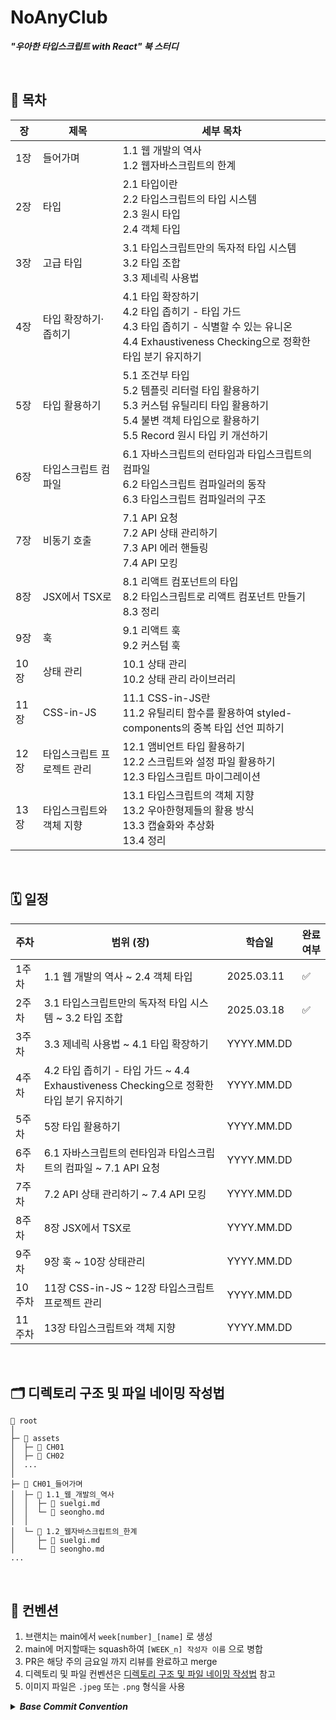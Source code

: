 # NoAnyClub

**_"우아한 타입스크립트 with React" 북 스터디_**

<br />

## 📖 목차

| 장   | 제목                       | 세부 목차                                                                                                                                                                      |
| ---- | -------------------------- | ------------------------------------------------------------------------------------------------------------------------------------------------------------------------------ |
| 1장  | 들어가며                   | 1.1 웹 개발의 역사 <br /> 1.2 웹자바스크립트의 한계                                                                                                                            |
| 2장  | 타입                       | 2.1 타입이란 <br /> 2.2 타입스크립트의 타입 시스템 <br /> 2.3 원시 타입 <br /> 2.4 객체 타입                                                                                   |
| 3장  | 고급 타입                  | 3.1 타입스크립트만의 독자적 타입 시스템 <br /> 3.2 타입 조합 <br /> 3.3 제네릭 사용법                                                                                          |
| 4장  | 타입 확장하기·좁히기       | 4.1 타입 확장하기 <br /> 4.2 타입 좁히기 - 타입 가드 <br /> 4.3 타입 좁히기 - 식별할 수 있는 유니온 <br /> 4.4 Exhaustiveness Checking으로 정확한 타입 분기 유지하기           |
| 5장  | 타입 활용하기              | 5.1 조건부 타입 <br /> 5.2 템플릿 리터럴 타입 활용하기 <br /> 5.3 커스텀 유틸리티 타입 활용하기 <br /> 5.4 불변 객체 타입으로 활용하기 <br /> 5.5 Record 원시 타입 키 개선하기 |
| 6장  | 타입스크립트 컴파일        | 6.1 자바스크립트의 런타임과 타입스크립트의 컴파일 <br /> 6.2 타입스크립트 컴파일러의 동작 <br /> 6.3 타입스크립트 컴파일러의 구조                                              |
| 7장  | 비동기 호출                | 7.1 API 요청 <br /> 7.2 API 상태 관리하기 <br /> 7.3 API 에러 핸들링 <br /> 7.4 API 모킹                                                                                       |
| 8장  | JSX에서 TSX로              | 8.1 리액트 컴포넌트의 타입 <br /> 8.2 타입스크립트로 리액트 컴포넌트 만들기 <br /> 8.3 정리                                                                                    |
| 9장  | 훅                         | 9.1 리액트 훅 <br /> 9.2 커스텀 훅                                                                                                                                             |
| 10장 | 상태 관리                  | 10.1 상태 관리 <br /> 10.2 상태 관리 라이브러리                                                                                                                                |
| 11장 | CSS-in-JS                  | 11.1 CSS-in-JS란 <br /> 11.2 유틸리티 함수를 활용하여 styled-components의 중복 타입 선언 피하기                                                                                |
| 12장 | 타입스크립트 프로젝트 관리 | 12.1 앰비언트 타입 활용하기 <br /> 12.2 스크립트와 설정 파일 활용하기 <br /> 12.3 타입스크립트 마이그레이션                                                                    |
| 13장 | 타입스크립트와 객체 지향   | 13.1 타입스크립트의 객체 지향 <br> 13.2 우아한형제들의 활용 방식 <br> 13.3 캡슐화와 추상화 <br> 13.4 정리                                                                      |

<br />

## 🗓️ 일정

| 주차   | 범위 (장)                                                                               | 학습일     | 완료 여부 |
| ------ | --------------------------------------------------------------------------------------- | ---------- | --------- |
| 1주차  | 1.1 웹 개발의 역사 ~ 2.4 객체 타입                                                      | 2025.03.11 | ✅        |
| 2주차  | 3.1 타입스크립트만의 독자적 타입 시스템 ~ 3.2 타입 조합                                 | 2025.03.18 |     ✅     |
| 3주차  | 3.3 제네릭 사용법 ~ 4.1 타입 확장하기                                                   | YYYY.MM.DD |           |
| 4주차  | 4.2 타입 좁히기 - 타입 가드 ~ 4.4 Exhaustiveness Checking으로 정확한 타입 분기 유지하기 | YYYY.MM.DD |           |
| 5주차  | 5장 타입 활용하기                                                                       | YYYY.MM.DD |           |
| 6주차  | 6.1 자바스크립트의 런타임과 타입스크립트의 컴파일 ~ 7.1 API 요청                        | YYYY.MM.DD |           |
| 7주차  | 7.2 API 상태 관리하기 ~ 7.4 API 모킹                                                    | YYYY.MM.DD |           |
| 8주차  | 8장 JSX에서 TSX로                                                                       | YYYY.MM.DD |           |
| 9주차  | 9장 훅 ~ 10장 상태관리                                                                  | YYYY.MM.DD |           |
| 10주차 | 11장 CSS-in-JS ~ 12장 타입스크립트 프로젝트 관리                                        | YYYY.MM.DD |           |
| 11주차 | 13장 타입스크립트와 객체 지향                                                           | YYYY.MM.DD |           |

<br />

## 🗂️ 디렉토리 구조 및 파일 네이밍 작성법

```terminal
📁 root
│
├─ 📁 assets
│  ├─ 📁 CH01
│  ├─ 📁 CH02
│  ...
│
├─ 📁 CH01_들어가며
│  ├─ 📁 1.1_웹_개발의_역사
│  │  ├─ 📄 suelgi.md
│  │  └─ 📄 seongho.md
│  │
│  └─ 📁 1.2_웹자바스크립트의_한계
│     ├─ 📄 suelgi.md
│     └─ 📄 seongho.md
...
```

<br />

## 🐧 컨벤션
1. 브랜치는 main에서 `week[number]_[name]` 로 생성
3. main에 머지할때는 squash하여 `[WEEK_n] 작성자 이름` 으로 병합
4. PR은 해당 주의 금요일 까지 리뷰를 완료하고 merge
5. 디렉토리 및 파일 컨벤션은 [디렉토리 구조 및 파일 네이밍 작성법](#️-디렉토리-구조-및-파일-네이밍-작성법) 참고
6. 이미지 파일은 `.jpeg` 또는 `.png` 형식을 사용

<details>
  <summary>
    <em>
      <strong>Base Commit Convention</strong>
    </em>
  </summary>

  | Tag Name          | Description                              |
  |------------------|----------------------------------|
  | Feat            | 새로운 기능을 추가               |
  | Fix             | 버그 수정                        |
  | Design         | CSS 등 사용자 UI 디자인 변경      |
  | !BREAKING CHANGE | 커다란 API 변경의 경우          |
  | !HOTFIX         | 급하게 치명적인 버그를 고쳐야하는 경우 |
  | Style          | 코드 포맷 변경, 세미콜론 누락 등 코드 수정이 없는 경우 |
  | Refactor       | 프로덕션 코드 리팩토링            |
  | Comment        | 필요한 주석 추가 및 변경          |
  | Docs           | 문서 수정                        |
  | Test           | 테스트 코드 추가 및 리팩토링, Production Code 변경 없음 |
  | Chore          | 빌드 업무 수정, 패키지 매니저 수정 등 Production Code 변경 없음 |
  | Rename         | 파일 혹은 폴더명을 수정하거나 옮기는 작업만인 경우 |
  | Remove         | 파일을 삭제하는 작업만 수행한 경우 |

</details>
